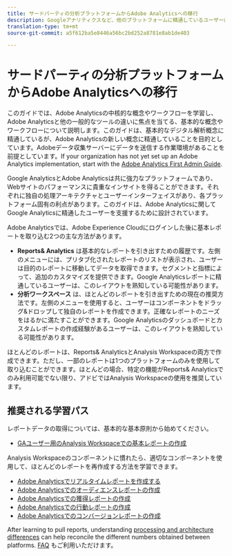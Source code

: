 ```yaml
---
title: サードパーティの分析プラットフォームからAdobe Analyticsへの移行
description: Googleアナリティクスなど、他のプラットフォームに精通しているユーザー向けのレポートを取得するための主要概念について説明します。
translation-type: tm+mt
source-git-commit: a5f612ba5e8446a56bc2bd252a8781e8ab1de403

---
```



# サードパーティの分析プラットフォームからAdobe Analyticsへの移行

このガイドでは、Adobe Analyticsの中核的な概念やワークフローを学習し、Adobe Analyticsと他の一般的なツールの違いに焦点を当てる、基本的な概念やワークフローについて説明します。このガイドは、基本的なデジタル解析概念に精通しているが、Adobe Analyticsの新しい概念に精通していることを目的としています。Adobeデータ収集サーバーにデータを送信する作業環境があることを前提としています。If your organization has not yet set up an Adobe Analytics implementation, start with the [Adobe Analytics First Admin Guide](../../admin/admin-console/first-admin-guide.md).

Google AnalyticsとAdobe Analyticsは共に強力なプラットフォームであり、Webサイトのパフォーマンスに貴重なインサイトを得ることができます。それぞれに独自の処理アーキテクチャとユーザーインターフェイスがあり、各プラットフォーム固有の利点があります。このガイドは、Adobe Analyticsに関してGoogle Analyticsに精通したユーザーを支援するために設計されています。

Adobe Analyticsでは、Adobe Experience Cloudにログインした後に基本レポートを取り込む2つの主な方法があります。

* **Reports&amp; Analytics** は基本的なレポートを引き出すための履歴です。左側のメニューには、プリタブ化されたレポートのリストが表示され、ユーザーは目的のレポートに移動してデータを取得できます。セグメントと指標によって、追加のカスタマイズを提供できます。Google Analyticsレポートに精通しているユーザーは、このレイアウトを熟知している可能性があります。
* **分析ワークスペース** は、ほとんどのレポートを引き出すための現在の推奨方法です。左側のメニューを使用すると、ユーザーはコンポーネントをドラッグ&amp;ドロップして独自のレポートを作成できます。正確なレポートのニーズをはるかに満たすことができます。Google Analyticsのダッシュボードとカスタムレポートの作成経験があるユーザーは、このレイアウトを熟知している可能性があります。

ほとんどのレポートは、Reports&amp; AnalyticsとAnalysis Workspaceの両方で作成できます。ただし、一部のレポートは1つのプラットフォームのみを使用して取り込むことができます。ほとんどの場合、特定の機能がReports&amp; Analyticsでのみ利用可能でない限り、アドビではAnalysis Workspaceの使用を推奨しています。

## 推奨される学習パス

レポートデータの取得については、基本的な基本原則から始めてください。

* [GAユーザー用のAnalysis Workspaceでの基本レポートの作成](reports/create-report.md)

Analysis Workspaceのコンポーネントに慣れたら、適切なコンポーネントを使用して、ほとんどのレポートを再作成する方法を学習できます。

* [Adobe Analyticsでリアルタイムレポートを作成する](reports/realtime-reports.md)
* [Adobe Analyticsでのオーディエンスレポートの作成](reports/audience-reports.md)
* [Adobe Analyticsでの獲得レポートの作成](reports/acquisition-reports.md)
* [Adobe Analyticsでの行動レポートの作成](reports/behavior-reports.md)
* [Adobe Analyticsでのコンバージョンレポートの作成](reports/conversions-reports.md)

After learning to pull reports, understanding [processing and architecture differences](processing-differences.md) can help reconcile the different numbers obtained between platforms. [FAQ](faq.md) もご利用いただけます。
